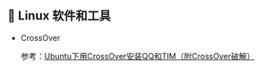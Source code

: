 ## :rice_cracker: Linux 软件和工具

- CrossOver

  参考：[Ubuntu下用CrossOver安装QQ和TIM（附CrossOver破解）](https://blog.csdn.net/jasonLee_lijiaqi/article/details/83385381)

